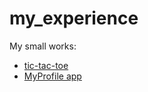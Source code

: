 # my_experience
My small works:

* [tic-tac-toe](https://github.com/ALNKT/my_experience/tree/main/tic-tac-toe)
* [MyProfile app](https://github.com/ALNKT/my_experience/tree/main/MyProfile%20app)

